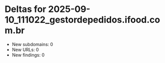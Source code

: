 # Deltas for 2025-09-10_111022_gestordepedidos.ifood.com.br
- New subdomains: 0
- New URLs: 0
- New findings: 0
